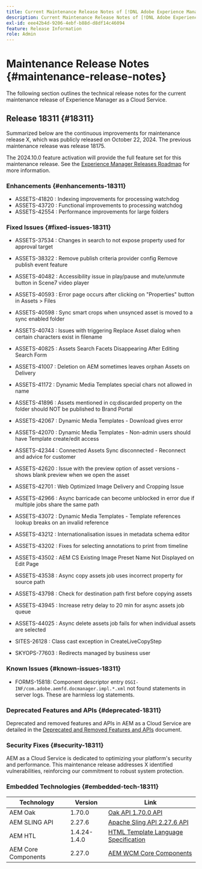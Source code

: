 ```yaml
---
title: Current Maintenance Release Notes of [!DNL Adobe Experience Manager] as a Cloud Service.
description: Current Maintenance Release Notes of [!DNL Adobe Experience Manager] as a Cloud Service.
exl-id: eee42b4d-9206-4ebf-b88d-d8df14c46094
feature: Release Information
role: Admin
---
```


# Maintenance Release Notes {#maintenance-release-notes}

The following section outlines the technical release notes for the current maintenance release of Experience Manager as a Cloud Service.

## Release 18311 {#18311}

Summarized below are the continuous improvements for maintenance release X, which was publicly released on October 22, 2024. The previous maintenance release was release 18175.

The 2024.10.0 feature activation will provide the full feature set for this maintenance release. See the [Experience Manager Releases Roadmap](https://experienceleague.adobe.com/en/docs/experience-manager-release-information/aem-release-updates/update-releases-roadmap) for more information.

### Enhancements {#enhancements-18311}

- ASSETS-41820 : Indexing improvements for processing watchdog
- ASSETS-43720 : Functional improvements to processing watchdog
- ASSETS-42554 : Performance improvements for large folders

### Fixed Issues {#fixed-issues-18311}

- ASSETS-37534 : Changes in search to not expose property used for approval target
- ASSETS-38322 : Remove publish criteria provider config Remove publish event feature
- ASSETS-40482 : Accessibility issue in play/pause and mute/unmute button in Scene7 video player
- ASSETS-40593 : Error page occurs after clicking on "Properties" button in Assets > Files
- ASSETS-40598 : Sync smart crops when unsynced asset is moved to a sync enabled folder
- ASSETS-40743 : Issues with triggering Replace Asset dialog when certain characters exist in filename
- ASSETS-40825 : Assets Search Facets Disappearing After Editing Search Form
- ASSETS-41007 : Deletion on AEM sometimes leaves orphan Assets on Delivery
- ASSETS-41172 : Dynamic Media Templates special chars not allowed in name
- ASSETS-41896 : Assets mentioned in cq:discarded property on the folder should NOT be published to Brand Portal
- ASSETS-42067 : Dynamic Media Templates - Download gives error
- ASSETS-42070 : Dynamic Media Templates - Non-admin users should have Template create/edit access
- ASSETS-42344 : Connected Assets Sync disconnected - Reconnect and advice for customer
- ASSETS-42620 : Issue with the preview option of asset versions - shows blank preview when we open the asset
- ASSETS-42701 : Web Optimized Image Delivery and Cropping Issue
- ASSETS-42966 : Async barricade can become unblocked in error due if multiple jobs share the same path
- ASSETS-43072 : Dynamic Media Templates - Template references lookup breaks on an invalid reference
- ASSETS-43212 : Internationalisation issues in metadata schema editor
- ASSETS-43202 : Fixes for selecting annotations to print from timeline
- ASSETS-43502 : AEM CS Existing Image Preset Name Not Displayed on Edit Page
- ASSETS-43538 : Async copy assets job uses incorrect property for source path
- ASSETS-43798 : Check for destination path first before copying assets
- ASSETS-43945 : Increase retry delay to 20 min for async assets job queue
- ASSETS-44025 : Async delete assets job fails for when individual assets are selected

- SITES-26128 : Class cast exception in CreateLiveCopyStep
- SKYOPS-77603 : Redirects managed by business user 

### Known Issues {#known-issues-18311}

* FORMS-15818: Component descriptor entry `OSGI-INF/com.adobe.aemfd.docmanager.impl.*.xml` not found statements in server logs. These are harmless log statements.

### Deprecated Features and APIs {#deprecated-18311}

Deprecated and removed features and APIs in AEM as a Cloud Service are detailed in the [Deprecated and Removed Features and APIs](/help/release-notes/deprecated-removed-features.md) document.

### Security Fixes {#security-18311}

AEM as a Cloud Service is dedicated to optimizing your platform's security and performance. This maintenance release addresses X identified vulnerabilities, reinforcing our commitment to robust system protection.

### Embedded Technologies {#embedded-tech-18311}

|Technology|Version|Link|
|---|---|---|
|AEM Oak | 1.70.0|[Oak API 1.70.0 API](https://www.javadoc.io/doc/org.apache.jackrabbit/oak-api/1.70.0/index.html)| 
|AEM SLING API | 2.27.6 |[Apache Sling API 2.27.6 API](https://www.javadoc.io/doc/org.apache.sling/org.apache.sling.api/latest/index.html)|
|AEM HTL| 1.4.24-1.4.0 |[HTML Template Language Specification](https://github.com/adobe/htl-spec)|
|AEM Core Components| 2.27.0|[AEM WCM Core Components](https://github.com/adobe/aem-core-wcm-components)|
